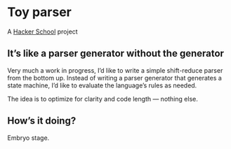 # Toy parser

A [Hacker School](http://www.hackerschool.com/) project

## It’s like a parser generator without the generator

Very much a work in progress, I’d like to write a simple shift-reduce parser from the bottom up. Instead of writing a parser generator that generates a state machine, I’d like to evaluate the language’s rules as needed.

The idea is to optimize for clarity and code length — nothing else.

## How’s it doing?

Embryo stage.
